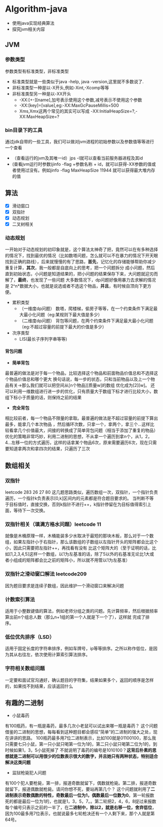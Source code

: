 # Algorithm-java
- 使用java实现经典算法
- 探究jvm相关内容

## JVM
### 参数类型
参数类型有标准类型，非标准类型
- 标准类型就是一些类似于java -help, java -version,这里就不多数说了.
- 非标准类型一种是以-X开头,例如-Xint,-Xcomp等等
- 非标准类型另一种是以-XX开头
    - -XX:[+-][name],加号表示使用这个参数,减号表示不使用这个参数
    - -XX:[key]=[value],eg:-XX:MaxGcPauseMillis=500
    - Xms,Xmx这两个常见的其实可以写成 -XX:InitialHeapSize=?,-XX:MaxHeapSize=?
### bin目录下的工具
通过jdk自带的一些工具，我们可以做对jvm进程的初始参数以及参数值等等进行一个查看
- （查看运行的jvm及其唯一id）jps -l就可以查看当前服务器进程及其id
- (查看jvm运行时参数)jinfo -flag +参数名称 + id，就可以获得-XX参数的值或者使用过没有。例如jinfo -flag MaxHeapSize 11944
就可以获得最大堆内存的值

## 算法
- [x] 滑动窗口
- [x] 双指针
- [x] 动态规划
- [x] 二叉树相关

### **动态规划**
>
一开始对于动态规划的初印象就是，这个算法太神奇了把，竟然可以在有多种选择的情况下，找到最优的情况（比如数塔问题，怎么就可以不在暴力的情况下开天眼
找到正确的路线），后来就慢慢的有了思路，**首先**，记忆化的存储能够帮助你减少重复计算，**其次**，我一般都是自底向上的思考，把一个问题拆分
成小问题，然后直到初始状态，小问题是知道结果的，把小问题的结果保存下来，大问题就迎刃而解了，**最终**，也发现了一些问题
大多数情况下，dp问题好像用暴力去求解的情况是 2^n*数据大小，也就是说选或者不选这个物品，**并且**，有时候自顶向下更方便。

- 累积类型
    - （一维度dp问题） 数塔，爬楼梯，偷房子等等，在一个约束条件下满足最大最小化问题（eg:某规则下最大值是多少）
    - （二维度dp问题） 背包等问题，在两个约束条件下满足最大最小化问题（eg:不超过容量的前提下最大的价值是多少）
- 次序类型 
    - LIS(最长子序列字串等等)
#### 背包问题
- **简单背包**

最普遍的做法是对于每一个物品，比较选择这个物品和前面物品价值总和不选择这个物品价值总和哪个更大
换句话说，每一步的状态，只和当前物品以及上一个物品有关->那么我们就可以把空间从[n个物品][质量w]的数组
优化成为[2][w]。
还可以利用一维数组进行进一步的优化，只有质量大于数组下标才进行比较大小，数组下标小于质量的话，则保持之前的结果
- **完全背包**

相比较前者，每一个物品不限量的拿取。最普遍的做法是不超过容量的前提下算出最多，能拿几个本次物品
，然后循环次数，只拿一个，拿两个，拿三个...这样比较看拿几个价值最大，间接的转换成了简单背包问题（相当于添加了重复的物品）
优化的策略非常巧妙，利用二进制的思想，不从拿一个遍历到拿n个，从1，2，4...左移一位的方式遍历，这样的话拿某个物品6次，原来需要遍历6次，现在只需要知道拿两次和拿四次的结果，只遍历了三次

## 数组相关
### 双指针
leetcode 283 26 27 80 这几题思路类似，遍历数组一次，双指针，一个指针负责遍历，一个指针k负责表示[0,k]区间内的元素都是符合题目要求的。
当判断不等于目标值时，直接交换，否则k指针不进行++，k指针停留在为目标值得索引上面，等待下一次交换。
### 双指针相关（填满方格水问题）leetcode 11
就像是木桶原理一样，木桶能装多少水取决于最短的那块木板，那么对于一个数组，如果左指针小于右指针，那么该数组的子数组以左指针开头的矩阵都会比这个小，因此只需要把左指针++，再找看有没有
比这个矩阵大的（至于证明的话，比如[1,2,3,4,5]这样一个数组，以1为左基准的话，除了5以外的右基准无论比1大或者小组成的矩阵都会比之前的矩阵小，所以就不用管以1为左基准）
### 双指针之滑动窗口解法 leetcode209
因为题目要求是连续子数组，因此维护一个滑动窗口来解决问题
### 计数索引算法
适用于小整数键值的算法，例如老师分组之类的问题。先计算频率，然后根据频率算出前n个组总人数（那么n+1组的第一个人就是下一个了），这样就
完成了排序。
### 低位优先排序（LSD）
适用于固定长度的字符串排序，例如车牌号，ip等等排序。之所以称作低位，是因为其从右往左，依次使用计算索引算法排序。
### 字符相关数组问题
一定要和面试官沟通好，确认题目的字符集，结果如果多个，返回的顺序是怎样的，如果找不到结果，应该返回什么
## 有趣的二进制
- 小鼠毒药

有100瓶药，有一瓶是毒药，最多几次小老鼠可以试出来哪一瓶是毒药？
这个问题借鉴的二进制的思想，每每看到这种题目都会感叹“简单”的二进制的强大之处，现在讲讲的思路。
100瓶药最多用7位二进制表示，比如100就是01100100，那么我只需要七只小鼠，第一只小鼠只喝第一位为1的，第二只小鼠只喝第二位为1的，到时候如果1，3，5小鼠死掉了
不就说明了毒药的编号是1010100？**这背后朴素的思想就是二进制可以用很少的位数表示很大的数字，并且她只有两种状态，特别适合解决这类问题**

- 监狱枪毙犯人问题

有100个犯人要枪毙，第一排，报道奇数就留下，偶数就枪毙。第二排，报道奇数就留下，报道偶数就枪毙。请问你想不死，要站再第几个？
这个问题就利用了**二进制表示奇数偶数的特性，奇数最后一位为1，偶数最后一位数为0**。第一轮报数死的都是最后一位为1的，也就是1，3，5，7。。第二轮把2，4，6，8捉过来报数
每个编号只表示之前的一半了，在**二进制中，除以2，就是右移一位，舍弃低位**，因为100最多用7位表示，也就说最多七轮枪决还有一个人剩下来，那个人就是第64号。
